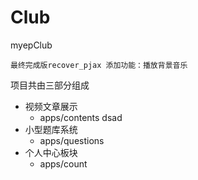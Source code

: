 # Club
myepClub

    最终完成版recover_pjax 添加功能：播放背景音乐

项目共由三部分组成
- 视频文章展示
   - apps/contents
   dsad
-  小型题库系统
    - apps/questions
- 个人中心板块
    - apps/count
